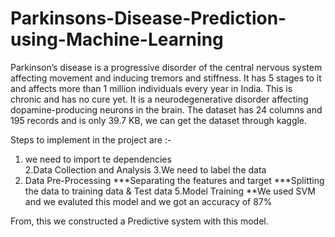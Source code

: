 # Parkinsons-Disease-Prediction-using-Machine-Learning
Parkinson’s disease is a progressive disorder of the central nervous system affecting movement and inducing tremors and stiffness. It has 5 stages to it and affects more than 1 million individuals every year in India. This is chronic and has no cure yet. It is a neurodegenerative disorder affecting dopamine-producing neurons in the brain.
The dataset has 24 columns and 195 records and is only 39.7 KB, we can get the dataset through kaggle.

Steps to implement in the project are :- 
1. we need to import te dependencies  
2.Data Collection and Analysis
3.We need to label the data 
4. Data Pre-Processing
***Separating the features and target 
***Splitting the data to training data & Test data
5.Model Training
**We used SVM and we evaluted this model and we got an accuracy of 87%

From, this we constructed a Predictive system with this model.
